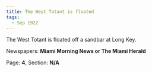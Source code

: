 ```yaml
---  
title: The West Totant is floated  
tags:  
  - Sep 1922  
---  
```

  
The West Totant is floated off a sandbar at Long Key.  
  
Newspapers: **Miami Morning News or The Miami Herald**  
  
Page: **4**, Section: **N/A** 
